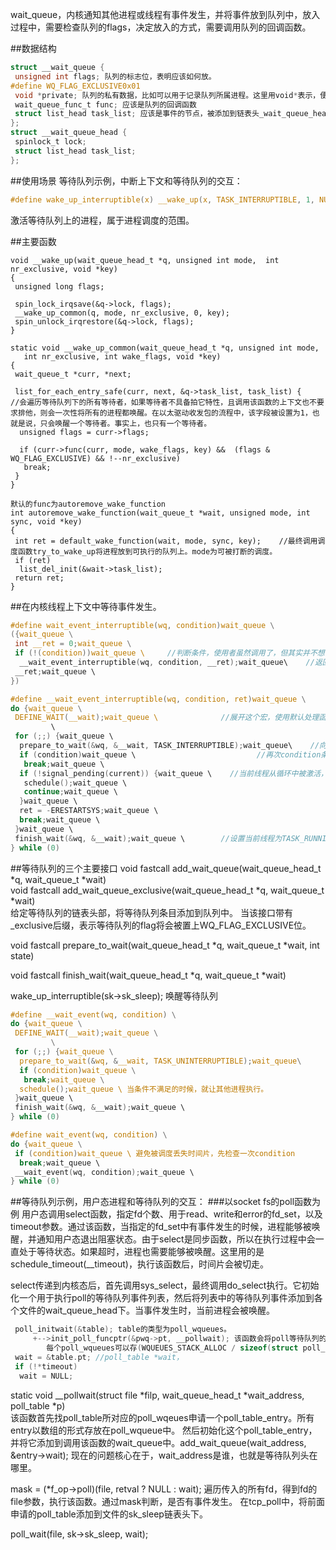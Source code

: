 wait_queue，内核通知其他进程或线程有事件发生，并将事件放到队列中，放入过程中，需要检查队列的flags，决定放入的方式，需要调用队列的回调函数。

##数据结构
```c
struct __wait_queue {
 unsigned int flags; 队列的标志位，表明应该如何放。
#define WQ_FLAG_EXCLUSIVE0x01
 void *private; 队列的私有数据，比如可以用于记录队列所属进程。这里用void*表示，便于扩展。
 wait_queue_func_t func; 应该是队列的回调函数
 struct list_head task_list; 应该是事件的节点，被添加到链表头_wait_queue_head中。
};
struct __wait_queue_head {
 spinlock_t lock;
 struct list_head task_list;
};
```

##使用场景
等待队列示例，中断上下文和等待队列的交互：
```c
#define wake_up_interruptible(x) __wake_up(x, TASK_INTERRUPTIBLE, 1, NULL)
```
激活等待队列上的进程，属于进程调度的范围。

##主要函数
```
void __wake_up(wait_queue_head_t *q, unsigned int mode,  int nr_exclusive, void *key)
{
 unsigned long flags;

 spin_lock_irqsave(&q->lock, flags);
 __wake_up_common(q, mode, nr_exclusive, 0, key);
 spin_unlock_irqrestore(&q->lock, flags);
}

static void __wake_up_common(wait_queue_head_t *q, unsigned int mode,
   int nr_exclusive, int wake_flags, void *key)
{
 wait_queue_t *curr, *next;

 list_for_each_entry_safe(curr, next, &q->task_list, task_list) {    //会遍历等待队列下的所有等待者，如果等待者不具备拍它特性，且调用该函数的上下文也不要求排他，则会一次性将所有的进程都唤醒。在以太驱动收发包的流程中，该字段被设置为1，也就是说，只会唤醒一个等待者。事实上，也只有一个等待者。
  unsigned flags = curr->flags;

  if (curr->func(curr, mode, wake_flags, key) &&  (flags & WQ_FLAG_EXCLUSIVE) && !--nr_exclusive)
   break;
 }
}

默认的func为autoremove_wake_function
int autoremove_wake_function(wait_queue_t *wait, unsigned mode, int sync, void *key)
{
 int ret = default_wake_function(wait, mode, sync, key);    //最终调用调度函数try_to_wake_up将进程放到可执行的队列上。mode为可被打断的调度。
 if (ret)
  list_del_init(&wait->task_list);
 return ret;
}
```

##在内核线程上下文中等待事件发生。
```c
#define wait_event_interruptible(wq, condition)wait_queue \
({wait_queue \
 int __ret = 0;wait_queue \
 if (!(condition))wait_queue \     //判断条件，使用者虽然调用了，但其实并不想等待。比如以太驱动收包流程。
  __wait_event_interruptible(wq, condition, __ret);wait_queue\    //返回值在这里没有用上。
 __ret;wait_queue \
})

#define __wait_event_interruptible(wq, condition, ret)wait_queue \
do {wait_queue \
 DEFINE_WAIT(__wait);wait_queue \              //展开这个宏，使用默认处理函数autoremove_wake_function创建一个等待队列的实例。
         \
 for (;;) {wait_queue \
  prepare_to_wait(&wq, &__wait, TASK_INTERRUPTIBLE);wait_queue\    //向等待队列头部中添加刚创建的_wait，flag为~WQ_FLAG_EXCLUSIVE，并设置当前线程状态为TASK_INTERRUPTIBLE
  if (condition)wait_queue \                           //再次condition条件。因为这个宏不只有一个地方调用。
   break;wait_queue \
  if (!signal_pending(current)) {wait_queue \    //当前线程从循环中被激活，但是却没有待处理的信号，则调用schdule()放弃执行权，继续等待。
   schedule();wait_queue \
   continue;wait_queue \
  }wait_queue \
  ret = -ERESTARTSYS;wait_queue \
  break;wait_queue \
 }wait_queue \
 finish_wait(&wq, &__wait);wait_queue \        //设置当前线程为TASK_RUNNING，并将临时申请的等待队列的实例从队列中删除。为防止被中断打断，需要使用spin_lock_irqsave。
} while (0)
```

##等待队列的三个主要接口
void fastcall add_wait_queue(wait_queue_head_t *q, wait_queue_t *wait)  
void fastcall add_wait_queue_exclusive(wait_queue_head_t *q, wait_queue_t *wait)  
给定等待队列的链表头部，将等待队列条目添加到队列中。
当该接口带有_exclusive后缀，表示等待队列的flag将会被置上WQ_FLAG_EXCLUSIVE位。

void fastcall prepare_to_wait(wait_queue_head_t *q, wait_queue_t *wait, int state)

void fastcall finish_wait(wait_queue_head_t *q, wait_queue_t *wait)

wake_up_interruptible(sk->sk_sleep);
唤醒等待队列

```c
#define __wait_event(wq, condition) \
do {wait_queue \
 DEFINE_WAIT(__wait);wait_queue \
         \
 for (;;) {wait_queue \
  prepare_to_wait(&wq, &__wait, TASK_UNINTERRUPTIBLE);wait_queue\
  if (condition)wait_queue \
   break;wait_queue \
  schedule();wait_queue \ 当条件不满足的时候，就让其他进程执行。
 }wait_queue \
 finish_wait(&wq, &__wait);wait_queue \
} while (0)

#define wait_event(wq, condition) \
do {wait_queue \
 if (condition)wait_queue \ 避免被调度丢失时间片，先检查一次condition
  break;wait_queue \
 __wait_event(wq, condition);wait_queue \
} while (0)
```

##等待队列示例，用户态进程和等待队列的交互：
###以socket fs的poll函数为例
用户态调用select函数，指定fd个数、用于read、write和error的fd_set，以及timeout参数。通过该函数，当指定的fd_set中有事件发生的时候，进程能够被唤醒，并通知用户态退出阻塞状态。由于select是同步函数，所以在执行过程中会一直处于等待状态。如果超时，进程也需要能够被唤醒。这里用的是schedule\_timeout(\_\_timeout)，执行该函数后，时间片会被切走。

select传递到内核态后，首先调用sys_select，最终调用do_select执行。它初始化一个用于执行poll的等待队列事件列表，然后将列表中的等待队列事件添加到各个文件的wait_queue_head下。当事件发生时，当前进程会被唤醒。
```c
 poll_initwait(&table); table的类型为poll_wqueues。
     +-->init_poll_funcptr(&pwq->pt, __pollwait); 该函数会将poll等待队列的poll_table初始化为_poll_wait。 
        每个poll_wqueues可以存(WQUEUES_STACK_ALLOC / sizeof(struct poll_table_entry))个poll_table。
 wait = &table.pt; //poll_table *wait，
 if (!*timeout)
  wait = NULL;
```

static void __pollwait(struct file *filp, wait_queue_head_t *wait_address, poll_table *p)  
该函数首先找poll_table所对应的poll_wqeues申请一个poll_table_entry。所有entry以数组的形式存放在poll_wqueue中。
然后初始化这个poll_table_entry，并将它添加到调用该函数的wait_queue中。add_wait_queue(wait_address, &entry->wait); 现在的问题核心在于，wait_address是谁，也就是等待队列头在哪里。

mask = (*f_op->poll)(file, retval ? NULL : wait); 遍历传入的所有fd，得到fd的file参数，执行该函数。通过mask判断，是否有事件发生。
在tcp_poll中，将前面申请的poll_table添加到文件的sk_sleep链表头下。

poll_wait(file, sk->sk_sleep, wait);


